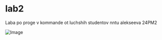 # lab2
Laba po proge v kommande ot luchshih studentov nntu alekseeva 24PM2


![Image](https://github.com/user-attachments/assets/cfa26966-0b06-4a7c-9f53-83ca215f6188)

